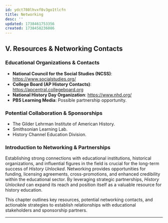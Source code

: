 ```yaml
---
id: ydct780lhvxf8v3go1tlcfn
title: Networking
desc: ''
updated: 1738461753356
created: 1738458236086
---
```

## **V. Resources & Networking Contacts**

### **Educational Organizations & Contacts**
- **National Council for the Social Studies (NCSS)**: https://www.socialstudies.org/
- **College Board (AP History Contacts)**: https://apcentral.collegeboard.org
- **National History Day Organization**: https://www.nhd.org/
- **PBS Learning Media**: Possible partnership opportunity.

### **Potential Collaboration & Sponsorships**
- The Gilder Lehrman Institute of American History.
- Smithsonian Learning Lab.
- History Channel Education Division.

### **Introduction to Networking & Partnerships**

Establishing strong connections with educational institutions, historical organizations, and influential figures in the field is crucial for the long-term success of *History Unlocked*. Networking provides opportunities for funding, licensing agreements, cross-promotions, and enhanced credibility within the educational sector. By leveraging strategic partnerships, *History Unlocked* can expand its reach and position itself as a valuable resource for history education.

This chapter outlines key resources, potential networking contacts, and actionable strategies to establish relationships with educational stakeholders and sponsorship partners.

---
